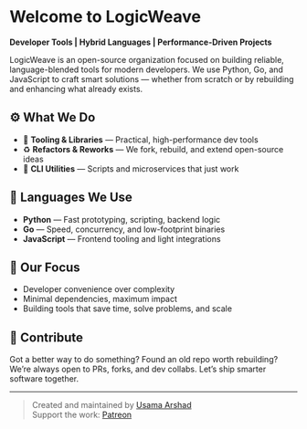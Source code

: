 # Welcome to LogicWeave

**Developer Tools | Hybrid Languages | Performance-Driven Projects**

LogicWeave is an open-source organization focused on building reliable, language-blended tools for modern developers. We use Python, Go, and JavaScript to craft smart solutions — whether from scratch or by rebuilding and enhancing what already exists.

## ⚙️ What We Do

- 🧩 **Tooling & Libraries** — Practical, high-performance dev tools
- ♻️ **Refactors & Reworks** — We fork, rebuild, and extend open-source ideas
- 🚦 **CLI Utilities** — Scripts and microservices that just work

## 🧠 Languages We Use

- **Python** — Fast prototyping, scripting, backend logic
- **Go** — Speed, concurrency, and low-footprint binaries
- **JavaScript** — Frontend tooling and light integrations

## 🎯 Our Focus

- Developer convenience over complexity
- Minimal dependencies, maximum impact
- Building tools that save time, solve problems, and scale

## 🤝 Contribute

Got a better way to do something? Found an old repo worth rebuilding? We’re always open to PRs, forks, and dev collabs. Let’s ship smarter software together.

---

> Created and maintained by [Usama Arshad](https://github.com/usamaraajput)  
> Support the work: [Patreon](https://www.patreon.com/usamaraajput)
